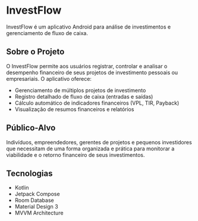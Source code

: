# InvestFlow

InvestFlow é um aplicativo Android para análise de investimentos e gerenciamento de fluxo de caixa.

## Sobre o Projeto

O InvestFlow permite aos usuários registrar, controlar e analisar o desempenho financeiro de seus projetos de investimento pessoais ou empresariais. O aplicativo oferece:

- Gerenciamento de múltiplos projetos de investimento
- Registro detalhado de fluxo de caixa (entradas e saídas)
- Cálculo automático de indicadores financeiros (VPL, TIR, Payback)
- Visualização de resumos financeiros e relatórios

## Público-Alvo

Indivíduos, empreendedores, gerentes de projetos e pequenos investidores que necessitam de uma forma organizada e prática para monitorar a viabilidade e o retorno financeiro de seus investimentos.

## Tecnologias

- Kotlin
- Jetpack Compose
- Room Database
- Material Design 3
- MVVM Architecture